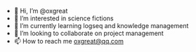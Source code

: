 - 👋 Hi, I’m @oxgreat
- 👀 I’m interested in science fictions
- 🌱 I’m currently learning logseq and knowledge management
- 💞️ I’m looking to collaborate on project management
- 📫 How to reach me oxgreat@qq.com

<!---
oxgreat/oxgreat is a ✨ special ✨ repository because its `README.md` (this file) appears on your GitHub profile.
You can click the Preview link to take a look at your changes.
--->
